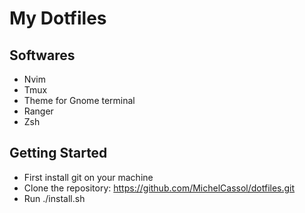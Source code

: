 
# My Dotfiles

## Softwares

* Nvim
* Tmux
* Theme for Gnome terminal
* Ranger
* Zsh

## Getting Started

* First install git on your machine
* Clone the repository: <https://github.com/MichelCassol/dotfiles.git>
* Run ./install.sh

